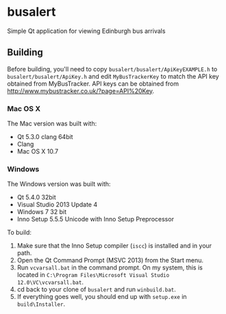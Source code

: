 # busalert
Simple Qt application for viewing Edinburgh bus arrivals

## Building

Before building, you'll need to copy `busalert/busalert/ApiKeyEXAMPLE.h` to `busalert/busalert/ApiKey.h` and edit `MyBusTrackerKey` to match the API key obtained from MyBusTracker. API keys can be obtained from http://www.mybustracker.co.uk/?page=API%20Key.

### Mac OS X

The Mac version was built with:
* Qt 5.3.0 clang 64bit
* Clang
* Mac OS X 10.7

### Windows

The Windows version was built with:
* Qt 5.4.0 32bit
* Visual Studio 2013 Update 4
* Windows 7 32 bit
* Inno Setup 5.5.5 Unicode with Inno Setup Preprocessor

To build:
1. Make sure that the Inno Setup compiler (`iscc`) is installed and in your path.
1. Open the Qt Command Prompt (MSVC 2013) from the Start menu.
1. Run `vcvarsall.bat` in the command prompt. On my system, this is located in `C:\Program Files\Microsoft Visual Studio 12.0\VC\vcvarsall.bat`.
1. cd back to your clone of `busalert` and run `winbuild.bat`.
1. If everything goes well, you should end up with `setup.exe` in `build\Installer`.